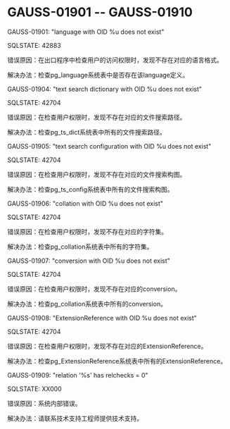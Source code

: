 # GAUSS-01901 -- GAUSS-01910<a name="ZH-CN_TOPIC_0302072878"></a>

GAUSS-01901: "language with OID %u does not exist"

SQLSTATE: 42883

错误原因：在出口程序中检查用户的访问权限时，发现不存在对应的语言格式。

解决办法：检查pg\_language系统表中是否存在该language定义。

GAUSS-01904: "text search dictionary with OID %u does not exist"

SQLSTATE: 42704

错误原因：在检查用户权限时，发现不存在对应的文件搜索路径。

解决办法：检查pg\_ts\_dict系统表中所有的文件搜索路径。

GAUSS-01905: "text search configuration with OID %u does not exist"

SQLSTATE: 42704

错误原因：在检查用户权限时，发现不存在对应的文件搜索构图。

解决办法：检查pg\_ts\_config系统表中所有的文件搜索构图。

GAUSS-01906: "collation with OID %u does not exist"

SQLSTATE: 42704

错误原因：在检查用户权限时，发现不存在对应的字符集。

解决办法：检查pg\_collation系统表中所有的字符集。

GAUSS-01907: "conversion with OID %u does not exist"

SQLSTATE: 42704

错误原因：在检查用户权限时，发现不存在对应的conversion。

解决办法：检查pg\_collation系统表中所有的conversion。

GAUSS-01908: "ExtensionReference with OID %u does not exist"

SQLSTATE: 42704

错误原因：在检查用户权限时，发现不存在对应的ExtensionReference。

解决办法：检查pg\_ExtensionReference系统表中所有的ExtensionReference。

GAUSS-01909: "relation '%s' has relchecks = 0"

SQLSTATE: XX000

错误原因：系统内部错误。

解决办法：请联系技术支持工程师提供技术支持。


